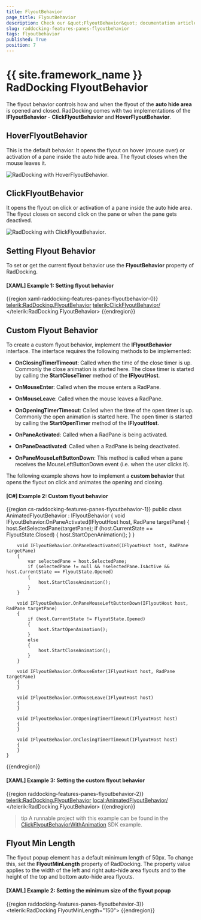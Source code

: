 ```yaml
---
title: FlyoutBehavior
page_title: FlyoutBehavior
description: Check our &quot;FlyoutBehavior&quot; documentation article for the RadDocking {{ site.framework_name }} control.
slug: raddocking-features-panes-flyoutbehavior
tags: flyoutbehavior
published: True
position: 7
---
```


# {{ site.framework_name }} RadDocking FlyoutBehavior

The flyout behavior controls how and when the flyout of the __auto hide area__ is opened and closed. RadDocking comes with two implementations of the __IFlyoutBehavior__ - __ClickFlyoutBehavior__ and __HoverFlyoutBehavior__.

## HoverFlyoutBehavior

This is the default behavior. It opens the flyout on hover (mouse over) or activation of a pane inside the auto hide area. The flyout closes when the mouse leaves it.

![RadDocking with HoverFlyoutBehavior](images/raddocking-features-panes-flyoutbehavior-0.gif).

## ClickFlyoutBehavior

It opens the flyout on click or activation of a pane inside the auto hide area. The flyout closes on second click on the pane or when the pane gets deactived.

![RadDocking with ClickFlyoutBehavior](images/raddocking-features-panes-flyoutbehavior-1.gif).

## Setting Flyout Behavior

To set or get the current flyout behavior use the __FlyoutBehavior__ property of RadDocking.

#### __[XAML] Example 1: Setting flyout behavior__
{{region xaml-raddocking-features-panes-flyoutbehavior-0}}
	<telerik:RadDocking.FlyoutBehavior>
        <telerik:ClickFlyoutBehavior/>
    </telerik:RadDocking.FlyoutBehavior>
{{endregion}}

## Custom Flyout Behavior

To create a custom flyout behavior, implement the __IFlyoutBehavior__ interface. The interface requires the following methods to be implemented:

* __OnClosingTimerTimeout__: Called when the time of the close timer is up. Commonly the close animation is started here. The close timer is started by calling the __StartCloseTimer__ method of the __IFlyoutHost__.

* __OnMouseEnter__: Called when the mouse enters a RadPane.

* __OnMouseLeave__: Called when the mouse leaves a RadPane.

* __OnOpeningTimerTimeout__: Called when the time of the open timer is up. Commonly the open animation is started here. The open timer is started by calling the __StartOpenTimer__ method of the __IFlyoutHost__.

* __OnPaneActivated__: Called when a RadPane is being activated.

* __OnPaneDeactivated__: Called when a RadPane is being deactivated.

* __OnPaneMouseLeftButtonDown__: This method is called when a pane receives the MouseLeftButtonDown event (i.e. when the user clicks it).

The following example shows how to implement a __custom behavior__ that opens the flyout on click and animates the opening and closing.

#### __[C#] Example 2: Custom flyout behavior__
{{region cs-raddocking-features-panes-flyoutbehavior-1}}
	public class AnimatedFlyoutBehavior : IFlyoutBehavior
    {
        void IFlyoutBehavior.OnPaneActivated(IFlyoutHost host, RadPane targetPane)
        {
            host.SetSelectedPane(targetPane);
            if (host.CurrentState == FlyoutState.Closed)
            {
                host.StartOpenAnimation();
            }
        }

        void IFlyoutBehavior.OnPaneDeactivated(IFlyoutHost host, RadPane targetPane)
        {
            var selectedPane = host.SelectedPane;
            if (selectedPane != null && !selectedPane.IsActive && host.CurrentState == FlyoutState.Opened)
            {
                host.StartCloseAnimation();
            }
        }

        void IFlyoutBehavior.OnPaneMouseLeftButtonDown(IFlyoutHost host, RadPane targetPane)
        {
            if (host.CurrentState != FlyoutState.Opened)
            {
                host.StartOpenAnimation();
            }
            else
            {
                host.StartCloseAnimation();
            }
        }
		
		void IFlyoutBehavior.OnMouseEnter(IFlyoutHost host, RadPane targetPane)
        {
        }

        void IFlyoutBehavior.OnMouseLeave(IFlyoutHost host)
        {
        }

        void IFlyoutBehavior.OnOpeningTimerTimeout(IFlyoutHost host)
        {
        }

        void IFlyoutBehavior.OnClosingTimerTimeout(IFlyoutHost host)
        {
        }
    }
{{endregion}}

#### __[XAML] Example 3: Setting the custom flyout behavior__
{{region raddocking-features-panes-flyoutbehavior-2}}
	<telerik:RadDocking.FlyoutBehavior>
        <local:AnimatedFlyoutBehavior/>
    </telerik:RadDocking.FlyoutBehavior>
{{endregion}}

>tip A runnable project with this example can be found in the [ClickFlyoutBehaviorWithAnimation](https://github.com/telerik/xaml-sdk/tree/master/Docking/ClickFlyoutBehaviorWithAnimation) SDK example.

## Flyout Min Length

The flyout popup element has a default minimum length of 50px. To change this, set the __FlyoutMinLength__ property of RadDocking. The property value applies to the width of the left and right auto-hide area flyouts and to the height of the top and bottom auto-hide area flyouts. 

#### __[XAML] Example 2: Setting the minimum size of the flyout popup__
{{region raddocking-features-panes-flyoutbehavior-3}}
	<telerik:RadDocking FlyoutMinLength="150">
{{endregion}}
